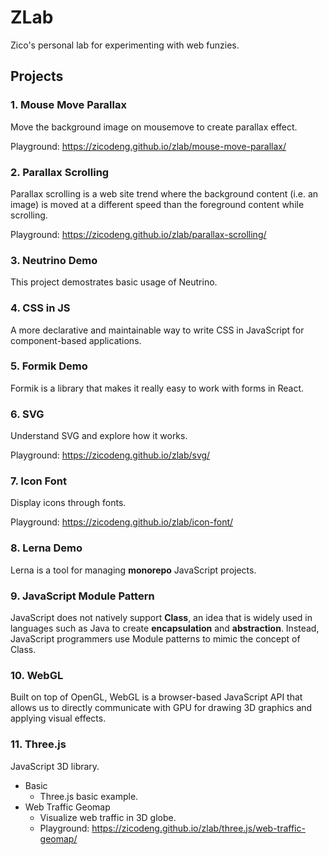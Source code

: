 # ZLab

Zico's personal lab for experimenting with web funzies.

## Projects

### 1. Mouse Move Parallax

Move the background image on mousemove to create parallax effect.

Playground: https://zicodeng.github.io/zlab/mouse-move-parallax/

### 2. Parallax Scrolling

Parallax scrolling is a web site trend where the background content (i.e. an image) is moved at a different speed than the foreground content while scrolling.

Playground: https://zicodeng.github.io/zlab/parallax-scrolling/

### 3. Neutrino Demo

This project demostrates basic usage of Neutrino.

### 4. CSS in JS

A more declarative and maintainable way to write CSS in JavaScript for component-based applications.

### 5. Formik Demo

Formik is a library that makes it really easy to work with forms in React.

### 6. SVG

Understand SVG and explore how it works.

Playground: https://zicodeng.github.io/zlab/svg/

### 7. Icon Font

Display icons through fonts.

Playground: https://zicodeng.github.io/zlab/icon-font/

### 8. Lerna Demo

Lerna is a tool for managing **monorepo** JavaScript projects.

### 9. JavaScript Module Pattern

JavaScript does not natively support **Class**, an idea that is widely used in languages such as Java to create **encapsulation** and **abstraction**. Instead, JavaScript programmers use Module patterns to mimic the concept of Class.

### 10. WebGL

Built on top of OpenGL, WebGL is a browser-based JavaScript API that allows us to directly communicate with GPU for drawing 3D graphics and applying visual effects.

### 11. Three.js

JavaScript 3D library.

-   Basic
    -   Three.js basic example.
-   Web Traffic Geomap
    -   Visualize web traffic in 3D globe.
    -   Playground: https://zicodeng.github.io/zlab/three.js/web-traffic-geomap/
